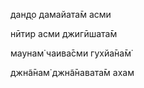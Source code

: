 дан̣д̣о дамайата̄м асми

нӣтир асми джигӣшата̄м

маунам̇ чаива̄сми гухйа̄на̄м̇

джн̃а̄нам̇ джн̃а̄навата̄м ахам
